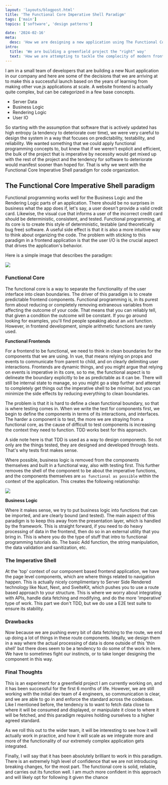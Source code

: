 ```yaml
---
layout: 'layouts/blogpost.html'
title: 'The Functional Core Imperative Shell Paradigm'
tags: ['main']
topics: ['software', 'design patterns']

date: '2024-02-16'
meta:
  desc: 'How we are designing a new application using The Functional Core Imperative Shell Paradigm'
intro:
  title: 'We are building a greenfield project the "right" way'
  text: 'How we are attempting to tackle the complecity of modern frontend development'
---
```

I am in a small team of developers that are building a new Nuxt application in our company and here are some of the decisions that we are arriving at to make this a successful launch based on the years of learning from making other vue.js applications at scale. A website frontend is actually quite complex, but can be categorized in a few base concepts.

<ul class="list-disc">
 <li> Server Data</li>

 <li> Business Logic</li>

 <li> Rendering Logic</li>

 <li> User IO</li>
 </ul>

So starting with the assumption that software that is actively updated has high entropy (a tendency to deteriorate over time), we were very careful to design the system in a way that focuses on predictability, testability, and reliability. We wanted something that we could apply functional programming concepts to, but knew that if we weren't explicit and efficient, the bulk of the project that is imperative by necessity would get mixed up with the rest of the project and the tendency for software to deteriorate would manifest sooner than hoped for. That is why we went with the Functional Core Imperative Shell paradigm for code organization.

## The Functional Core Imperative Shell paradigm

Functional programming works well for the Business Logic and the Rendering Logic parts of an application. There should be no surprises in business what the app does if, let's say, a user doesn't provide a valid credit card. Likewise, the visual cue that informs a user of the incorrect credit card should be deterministic, consistent, and tested. Functional programming, at its core is to create this style of deterministic, testable (and theoretically bug free) software. A useful side effect is that it is also a more intuitive way to think about organizing the code. The problem with sticking to this paradigm in a frontend application is that the user I/O is the crucial aspect that drives the application's behavior.

Here is a simple image that describes the paradigm:

<img class="mx-auto max-w-full object-scale-down" src="/images/fcis/fcis-diagram1.png">

### Functional Core

The functional core is a way to separate the functionality of the user interface into clean boundaries. The driver of this paradigm is to create predictable frontend components. Functional programming is, in its purest form about reducing or completely removing extraneous variables from affecting the outcome of your code. That means that you can reliably tell, that given a condition the outcome will be constant. If you go around looking for examples, you'll find people speaking about an `add` function. However, in frontend development, simple arithmetic functions are rarely used.

**Functional Frontends**

For a frontend to be functional, we need to think in clean boundaries for the components that we are using. In vue, that means relying on props and events to communicate from parent to child, and on clearly delimiting user interactions. Frontends are dynamic things, and you might argue that relying on events is imperative in its core, so to me, the functional aspect is to delineate the boundary explicitly to be as predictable as it can be. There will still be internal state to manage, so you might go a step further and attempt to completely get things out the imperative shell to be minimal, but you can minimize the side effects by reducing everything to clean boundaries.

The problem is that it is hard to define a clean functional boundary, so that is where testing comes in. When we write the test for components first, we begin to define the components in terms of its interactions, and interfaces. The harder a component is to test, the more we are straying from a functional core, as the cause of difficult to test components is increasing the context they need to function. TDD works best for this approach.

A side note here is that TDD is used as a way to design components. So not only are the things tested, they are designed and developed through tests. That's why tests first makes sense.

Where possible, business logic is removed from the components themselves and built in a functional way, also with testing first. This further removes the shell of the component to be about the imperative functions, and the components themselves are `as functional as possible` within the context of the application. This creates the following relationship:

<img class="mx-auto max-w-full object-scale-down" src="/images/fcis/fcis-diagram2.png">

**Business Logic**

Where it makes sense, we try to put business logic into functions that can be imported, and are clearly bound (and tested). The main aspect of this paradigm is to keep this away from the presentation layer, which is handled by the framework. This is straight forward, if you need to do heavy processing of data in the frontend, then do so in an external utility that you bring in. This is where you do the type of stuff that intro to functional programming tutorials do. The basic Add function, the string manipulation, the data validation and sanitization, etc.

### The Imperative Shell

At the 'top' context of our component based frontend application, we have the page level components, which are where things related to navigation happen. This is actually nicely complimentary to Server Side Rendered technology like Nuxt, Next, and SvelteKit, which pushes you to use a route based approach to your structure. This is where we worry about integrating with APIs, handle data fetching and modifying, and do the more 'imperative' type of work. This part we don't TDD, but we do use a E2E test suite to ensure its stability.

### Drawbacks

Now because we are pushing every bit of data fetching to the route, we end up doing a lot of things in these route components. Ideally, we design them in a way where the actual processing of data is done outside of this 'thin shell' but there does seem to be a tendency to do some of the work in here. We have to sometimes fight our instincts, or to take longer designing the component in this way.

### Final Thoughts

This is an experiment for a greenfield project I am currently working on, and it has been successful for the first 6 months of life. However, we are still working with the initial dev team of 4 engineers, so communication is clear, and we are able to go in and enforce the standard across the codebase. Like I mentioned before, the tendency is to want to fetch data close to where it will be consumed and displayed, or manipulate it close to where it will be fetched, and this paradigm requires holding ourselves to a higher agreed standard.

As we roll this out to the wider team, it will be interesting to see how it will actually work in practice, and how it will scale as we integrate more and more of the functionality of our extremely complex application gets integrated.

Finally, I will say that it has been absolutely brilliant to work in this paradigm. There is an extremely high level of confidence that we are not introducing breaking changes, for the most part. The functional core is solid, reliable, and carries out its function well. I am much more confident in this approach and will likely opt for following it given the chance
